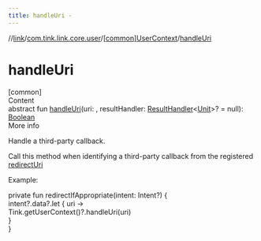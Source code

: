 ```yaml
---
title: handleUri -
---
```

//[link](../../index.md)/[com.tink.link.core.user](../index.md)/[[common]UserContext](index.md)/[handleUri](handle-uri.md)



# handleUri  
[common]  
Content  
abstract fun [handleUri](handle-uri.md)(uri: <ERROR CLASS>, resultHandler: [ResultHandler](../../com.tink.service.handler/[common]-result-handler/index.md)<[Unit](https://kotlinlang.org/api/latest/jvm/stdlib/kotlin/-unit/index.html)>? = null): [Boolean](https://kotlinlang.org/api/latest/jvm/stdlib/kotlin/-boolean/index.html)  
More info  


Handle a third-party callback.



Call this method when identifying a third-party callback from the registered [redirectUri](../../com.tink.service.network/[common]-tink-configuration/redirect-uri.md)



Example:

private fun redirectIfAppropriate(intent: Intent?) {  
     intent?.data?.let { uri ->  
         Tink.getUserContext()?.handleUri(uri)  
     }  
}  



